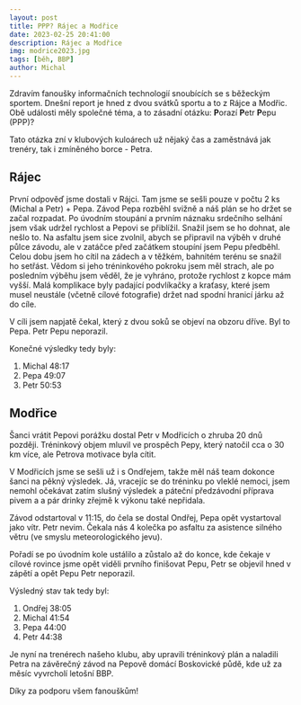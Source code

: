 ```yaml
---
layout: post
title: PPP? Rájec a Modřice
date: 2023-02-25 20:41:00
description: Rájec a Modřice
img: modrice2023.jpg
tags: [běh, BBP]
author: Michal
---
```


Zdravím fanoušky informačních technologií snoubících se s běžeckým sportem. Dnešní report je
hned z dvou svátků sportu a to z Rájce a Modřic. Obě události měly společné téma,
a to zásadní otázku: **P**orazí **P**etr **P**epu (PPP)?

Tato otázka zní v klubových kuloárech už nějaký čas a zaměstnává jak trenéry, tak i zmíněného
borce - Petra.

## Rájec

První odpověď jsme dostali v Rájci. Tam jsme se sešli pouze v počtu 2 ks (Michal a Petr) + Pepa. 
Závod Pepa rozběhl svižně a náš plán se ho držet se začal rozpadat. Po úvodním
stoupání a prvním náznaku srdečního selhání jsem však udržel rychlost a Pepovi se přiblížil. 
Snažil jsem se ho dohnat, ale nešlo to. Na asfaltu jsem sice zvolnil, abych se připravil
na výběh v druhé půlce závodu, ale v zatáčce před začátkem stoupíní jsem Pepu předběhl. 
Celou dobu jsem ho cítil na zádech a v těžkém, bahnitém terénu se snažil ho setřást. 
Vědom si jeho tréninkového pokroku jsem měl strach, ale po posledním výběhu jsem věděl, 
že je vyhráno, protože rychlost z kopce mám vyšší. 
Malá komplikace byly padající podvlíkačky a kraťasy, které jsem musel 
neustále (včetně cílové fotografie) držet nad spodní hranicí járku až do cíle.  

V cíli jsem napjatě čekal, který z dvou soků se objeví na obzoru dříve. Byl to Pepa.
Petr Pepu neporazil. 

Konečné výsledky tedy byly:

1. Michal 48:17
2. Pepa 49:07
3. Petr 50:53

## Modřice

Šanci vrátit Pepovi porážku dostal Petr v Modřicích o zhruba 20 dnů později. Tréninkový
objem mluvil ve prospěch Pepy, který natočil cca o 30 km více, ale Petrova motivace byla
cítit.

V Modřicích jsme se sešli už i s Ondřejem, takže měl náš team dokonce šanci na pěkný výsledek. 
Já, vracejíc se do tréninku po vleklé nemoci, jsem nemohl očekávat zatím slušný výsledek a 
páteční předzávodní příprava pivem a a pár drinky zřejmě k výkonu také nepřidala.

Závod odstartoval v 11:15, do čela se dostal Ondřej, Pepa opět vystartoval jako vítr. Petr nevim. 
Čekala nás 4 kolečka po asfaltu za asistence silného větru (ve smyslu meteorologického jevu). 

Pořadí se po úvodním kole ustálilo a zůstalo až do konce, kde čekaje v cílové rovince jsme opět
viděli prvního finišovat Pepu, Petr se objevil hned v zápětí a opět Pepu Petr neporazil. 

Výsledný stav tak tedy byl:

1. Ondřej 38:05
2. Michal 41:54
3. Pepa 44:00
4. Petr 44:38


Je nyní na trenérech našeho klubu, aby upravili tréninkový plán a naladili Petra na závěrečný 
závod na Pepově domácí Boskovické půdě, kde už za měsíc vyvrcholí letošní BBP. 


Díky za podporu všem fanouškům!
